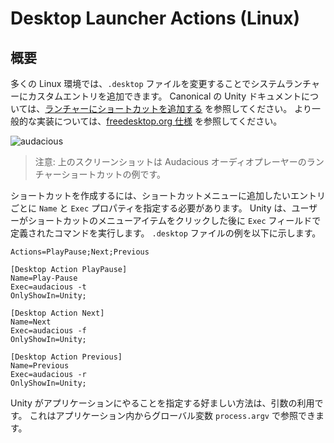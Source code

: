 # Desktop Launcher Actions (Linux)

## 概要

多くの Linux 環境では、`.desktop` ファイルを変更することでシステムランチャーにカスタムエントリを追加できます。 Canonical の Unity ドキュメントについては、[ランチャーにショートカットを追加する][unity-launcher] を参照してください。 より一般的な実装については、[freedesktop.org 仕様][spec] を参照してください。

![audacious][3]

> 注意: 上のスクリーンショットは Audacious オーディオプレーヤーのランチャーショートカットの例です。

ショートカットを作成するには、ショートカットメニューに追加したいエントリごとに `Name` と `Exec` プロパティを指定する必要があります。 Unity は、ユーザーがショートカットのメニューアイテムをクリックした後に `Exec` フィールドで定義されたコマンドを実行します。 `.desktop` ファイルの例を以下に示します。

```plaintext
Actions=PlayPause;Next;Previous

[Desktop Action PlayPause]
Name=Play-Pause
Exec=audacious -t
OnlyShowIn=Unity;

[Desktop Action Next]
Name=Next
Exec=audacious -f
OnlyShowIn=Unity;

[Desktop Action Previous]
Name=Previous
Exec=audacious -r
OnlyShowIn=Unity;
```

Unity がアプリケーションにやることを指定する好ましい方法は、引数の利用です。 これはアプリケーション内からグローバル変数 `process.argv` で参照できます。

[3]: https://help.ubuntu.com/community/UnityLaunchersAndDesktopFiles?action=AttachFile&do=get&target=shortcuts.png

[unity-launcher]: https://help.ubuntu.com/community/UnityLaunchersAndDesktopFiles#Adding_shortcuts_to_a_launcher
[spec]: https://specifications.freedesktop.org/desktop-entry-spec/1.1/ar01s11.html
